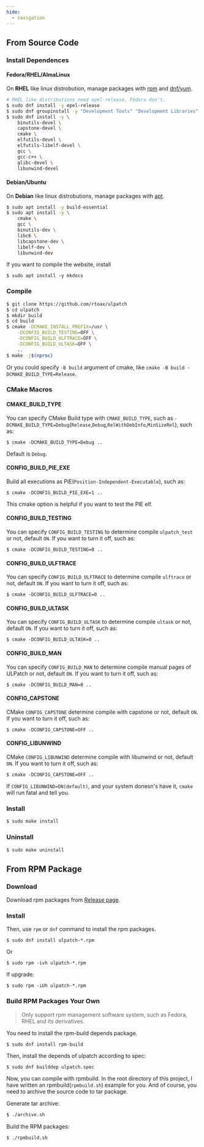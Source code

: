 ```yaml
---
hide:
  - navigation
---
```


## From Source Code

### Install Dependences

#### Fedora/RHEL/AlmaLinux

On **RHEL** like linux distrobution, manage packages with [rpm](https://github.com/rpm-software-management) and [dnf/yum](https://github.com/rpm-software-management/dnf).

```bash
# RHEL like distributions need epel-release, Fedora don't.
$ sudo dnf install -y epel-release
$ sudo dnf groupinstall -y "Development Tools" "Development Libraries"
$ sudo dnf install -y \
	binutils-devel \
	capstone-devel \
	cmake \
	elfutils-devel \
	elfutils-libelf-devel \
	gcc \
	gcc-c++ \
	glibc-devel \
	libunwind-devel
```


#### Debian/Ubuntu

On **Debian** like linux distrobutions, manage packages with [apt](https://salsa.debian.org/apt-team/apt).

```bash
$ sudo apt install -y build-essential
$ sudo apt install -y \
	cmake \
	gcc \
	binutils-dev \
	libc6 \
	libcapstone-dev \
	libelf-dev \
	libunwind-dev
```

If you want to compile the website, install

```
$ sudo apt install -y mkdocs
```


### Compile

```bash
$ git clone https://github.com/rtoax/ulpatch
$ cd ulpatch
$ mkdir build
$ cd build
$ cmake -DCMAKE_INSTALL_PREFIX=/usr \
	-DCONFIG_BUILD_TESTING=OFF \
	-DCONFIG_BUILD_ULFTRACE=OFF \
	-DCONFIG_BUILD_ULTASK=OFF \
	..
$ make -j$(nproc)
```

Or you could specify `-B build` argument of cmake, like `cmake -B build -DCMAKE_BUILD_TYPE=Release`.


### CMake Macros

#### CMAKE_BUILD_TYPE

You can specify CMake Build type with `CMAKE_BUILD_TYPE`, such as `-DCMAKE_BUILD_TYPE=Debug`(`Release`,`Debug`,`RelWithDebInfo`,`MinSizeRel`), such as:

```
$ cmake -DCMAKE_BUILD_TYPE=Debug ..
```

Default is `Debug`.


#### CONFIG_BUILD_PIE_EXE

Build all executions as PIE(`Position-Independent-Executable`), such as:

```
$ cmake -DCONFIG_BUILD_PIE_EXE=1 ..
```

This cmake option is helpful if you want to test the PIE elf.


#### CONFIG_BUILD_TESTING

You can specify `CONFIG_BUILD_TESTING` to determine compile `ulpatch_test` or not, default `ON`. If you want to turn it off, such as:

```
$ cmake -DCONFIG_BUILD_TESTING=0 ..
```

#### CONFIG_BUILD_ULFTRACE

You can specify `CONFIG_BUILD_ULFTRACE` to determine compile `ulftrace` or not, default `ON`. If you want to turn it off, such as:

```
$ cmake -DCONFIG_BUILD_ULFTRACE=0 ..
```

#### CONFIG_BUILD_ULTASK

You can specify `CONFIG_BUILD_ULTASK` to determine compile `ultask` or not, default `ON`. If you want to turn it off, such as:

```
$ cmake -DCONFIG_BUILD_ULTASK=0 ..
```

#### CONFIG_BUILD_MAN

You can specify `CONFIG_BUILD_MAN` to determine compile manual pages of ULPatch or not, default `ON`. If you want to turn it off, such as:

```
$ cmake -DCONFIG_BUILD_MAN=0 ..
```

#### CONFIG_CAPSTONE

CMake `CONFIG_CAPSTONE` determine compile with capstone or not, default `ON`. If you want to turn it off, such as:

```
$ cmake -DCONFIG_CAPSTONE=OFF ..
```

#### CONFIG_LIBUNWIND

CMake `CONFIG_LIBUNWIND` determine compile with libunwind or not, default `ON`. If you want to turn it off, such as:

```
$ cmake -DCONFIG_CAPSTONE=OFF ..
```

If `CONFIG_LIBUNWIND=ON(default)`, and your system donesn's have it, `cmake` will run fatal and tell you.


### Install

```bash
$ sudo make install
```

### Uninstall

```bash
$ sudo make uninstall
```


## From RPM Package

### Download

Download rpm packages from [Release page](https://github.com/Rtoax/ulpatch/releases).

### Install

Then, use `rpm` or `dnf` command to install the rpm packages.

```
$ sudo dnf install ulpatch-*.rpm
```

Or

```
$ sudo rpm -ivh ulpatch-*.rpm
```

If upgrade:

```
$ sudo rpm -iUh ulpatch-*.rpm
```

### Build RPM Packages Your Own

> Only support rpm management software system, such as Fedora, RHEL and its derivatives.

You need to install the rpm-build depends package.

```
$ sudo dnf install rpm-build
```

Then, install the depends of ulpatch according to spec:

```
$ sudo dnf builddep ulpatch.spec
```

Now, you can compile with rpmbuild. In the root directory of this project, I have written an rpmbuild(`rpmbuild.sh`) example for you. And of course, you need to archive the source code to tar package.

Generate tar archive:

```bash
$ ./archive.sh
```

Build the RPM packages:

```bash
$ ./rpmbuild.sh
```

